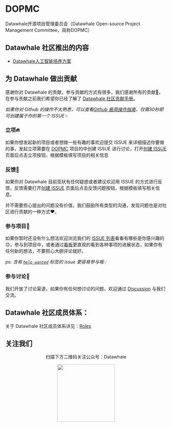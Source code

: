 # DOPMC
Datawhale开源项目管理委员会（Datawhale Open-source Project Management Committee，简称DOPMC）

## Datawhale 社区推出的内容
- [Datawhale人工智能培养方案](https://datawhale.feishu.cn/docs/doccn0AOicI3LJ8RwhY0cuDPSOc)

## 为 Datawhale 做出贡献
感谢你对 Datawhale 的贡献，参与贡献的方式有很多，我们感谢所有的贡献💖，在参与贡献之前我们希望你已经了解了 [Datawhale 社区贡献手册](./CONTRIBUTING.md)。

*如果你对 Github 的操作不太熟悉，可以查看[Github 极简操作指南](./GITHUB.md)，仅需30秒即可创建属于你的第一个 ISSUE✨*
### 立项🔥
如果你想发起新的项目或者想做一些有趣的事欢迎提交 ISSUE 来详细描述你要做的事，发起立项需要在 [DOPMC](https://github.com/datawhalechina/DOPMC) 项目的中创建 ISSUE 进行讨论，打开[创建 ISSUE](https://github.com/datawhalechina/DOPMC/issues/new/choose) 页面后点击立项按钮，根据模板填写项目的相关信息
### 反馈🐛
如果你对 Datawhale 目前现状有任何疑惑或者建议欢迎用 ISSUE 的方式进行反馈，反馈需要打开[创建 ISSUE](https://github.com/datawhalechina/DOPMC/issues/new/choose) 页面后点击反馈问题按钮，根据模板填写相关信息。

并不需要担心提出的问题没有价值，我们鼓励所有类型的沟通，发现问题也是对社区进行贡献的一种方式❤️。
### 参与项目💓
如果你暂时还没有什么想法欢迎浏览我们的 [ISSUE 列表](https://github.com/datawhalechina/DOPMC/issues)看看有哪些是你感兴趣的😊，参与到项目中，或者通过[看板](https://github.com/datawhalechina/DOPMC/projects/1?fullscreen=true)更直观的看到各种事项的进展状态，如果你有任何新的想法，不要担心大胆评论就好。

*ps: 含有 [`help wanted`](https://github.com/datawhalechina/DOPMC/issues?q=is%3Aissue+is%3Aopen+label%3A%22help+wanted%22) 标签的 issue 更容易参与哦💡*

### 参与讨论💬
我们开放了讨论渠道，如果你有任何想讨论的问题，欢迎通过 [Discussion](https://github.com/datawhalechina/DOPMC/discussions) 与我们交流。

## Datawhale 社区成员体系：
关于 Datawhale 社区成员体系详见：[Roles](./ROLES.md)

## 关注我们
<div align=center>
<p>扫描下方二维码关注公众号：Datawhale</p>
<img src="https://raw.githubusercontent.com/datawhalechina/pumpkin-book/master/res/qrcode.jpeg" width = "180" height = "180">
</div>
